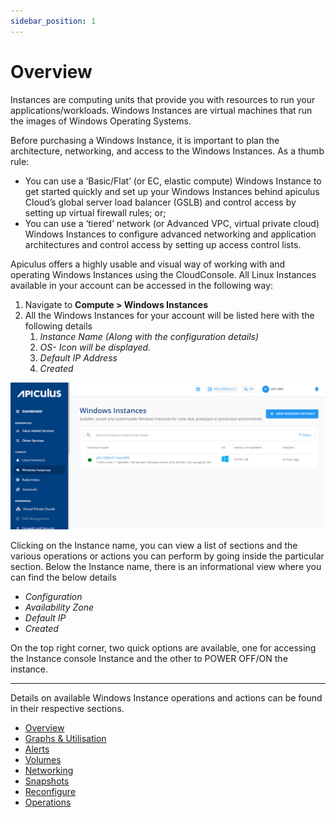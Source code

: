 ```yaml
---
sidebar_position: 1
---
```

# Overview

Instances are computing units that provide you with resources to run your applications/workloads. Windows Instances are virtual machines that run the images of Windows Operating Systems.

Before purchasing a Windows Instance, it is important to plan the architecture, networking, and access to the Windows Instances. As a thumb rule:

- You can use a ‘Basic/Flat’ (or EC, elastic compute) Windows Instance to get started quickly and set up your Windows Instances behind apiculus Cloud’s global server load balancer (GSLB) and control access by setting up virtual firewall rules; or;
- You can use a ‘tiered’ network (or Advanced VPC, virtual private cloud) Windows Instances to configure advanced networking and application architectures and control access by setting up access control lists.

Apiculus offers a highly usable and visual way of working with and operating Windows Instances using the CloudConsole. All Linux Instances available in your account can be accessed in the following way:

1. Navigate to **Compute > Windows Instances**
2. All the Windows Instances for your account will be listed here with the following details
    1. _Instance Name (Along with the configuration details)_
    2. _OS- Icon will be displayed._
    3. _Default IP Address_
    4. _Created_

![Overview](img/Windows1.png)

Clicking on the Instance name, you can view a list of sections and the various operations or actions you can perform by going inside the particular section. Below the Instance name, there is an informational view where you can find the below details

- _Configuration_
- _Availability Zone_
- _Default IP_
- _Created_ 

On the top right corner, two quick options are available, one for accessing the Instance console Instance and the other to POWER OFF/ON the instance.

---

Details on available Windows Instance operations and actions can be found in their respective sections.

- [Overview](https://docs.apiculus.com/hc/en-in/articles/13280387988253)
- [Graphs & Utilisation](https://docs.apiculus.com/hc/en-in/articles/13280453237277)
- [Alerts](https://docs.apiculus.com/hc/en-in/articles/13280520372253)
- [Volumes](https://docs.apiculus.com/hc/en-in/articles/13280580006045)
- [Networking](https://docs.apiculus.com/hc/en-in/articles/13280684988061)
- [Snapshots](https://docs.apiculus.com/hc/en-in/articles/13280721160221)
- [Reconfigure](https://docs.apiculus.com/hc/en-in/articles/13280753351709)
- [Operations](https://docs.apiculus.com/hc/en-in/articles/13280760095389)